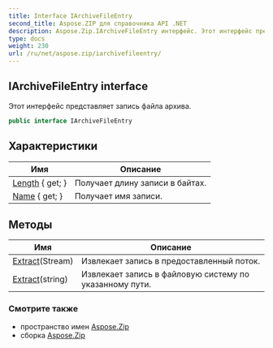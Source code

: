 ```yaml
---
title: Interface IArchiveFileEntry
second_title: Aspose.ZIP для справочника API .NET
description: Aspose.Zip.IArchiveFileEntry интерфейс. Этот интерфейс представляет запись файла архива.
type: docs
weight: 230
url: /ru/net/aspose.zip/iarchivefileentry/
---
```

## IArchiveFileEntry interface

Этот интерфейс представляет запись файла архива.

```csharp
public interface IArchiveFileEntry
```

## Характеристики

| Имя | Описание |
| --- | --- |
| [Length](../../aspose.zip/iarchivefileentry/length/) { get; } | Получает длину записи в байтах. |
| [Name](../../aspose.zip/iarchivefileentry/name/) { get; } | Получает имя записи. |

## Методы

| Имя | Описание |
| --- | --- |
| [Extract](../../aspose.zip/iarchivefileentry/extract/#extract_1)(Stream) | Извлекает запись в предоставленный поток. |
| [Extract](../../aspose.zip/iarchivefileentry/extract/#extract)(string) | Извлекает запись в файловую систему по указанному пути. |

### Смотрите также

* пространство имен [Aspose.Zip](../../aspose.zip/)
* сборка [Aspose.Zip](../../)


